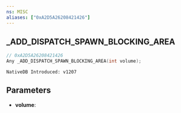 ```yaml
---
ns: MISC
aliases: ["0xA2D5A26208421426"]
---
```

## _ADD_DISPATCH_SPAWN_BLOCKING_AREA

```c
// 0xA2D5A26208421426
Any _ADD_DISPATCH_SPAWN_BLOCKING_AREA(int volume);
```

```
NativeDB Introduced: v1207
```

## Parameters
* **volume**:

